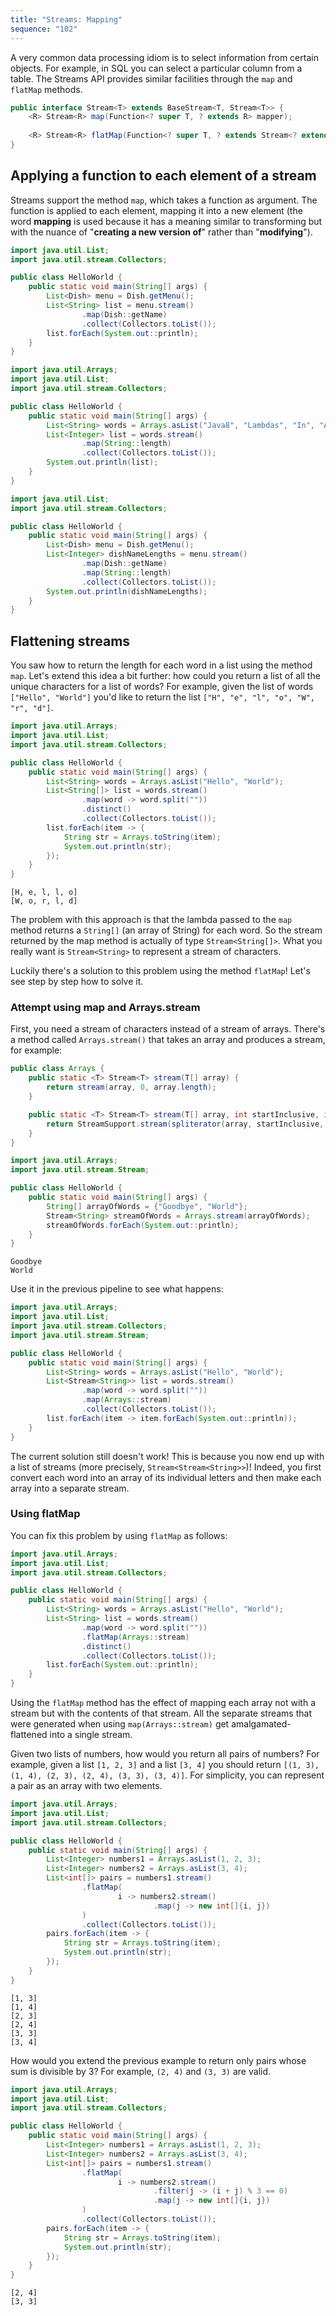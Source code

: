 ```yaml
---
title: "Streams: Mapping"
sequence: "102"
---
```


A very common data processing idiom is to select information from certain objects.
For example, in SQL you can select a particular column from a table.
The Streams API provides similar facilities through the `map` and `flatMap` methods.

```java
public interface Stream<T> extends BaseStream<T, Stream<T>> {
    <R> Stream<R> map(Function<? super T, ? extends R> mapper);
    
    <R> Stream<R> flatMap(Function<? super T, ? extends Stream<? extends R>> mapper);
}
```

## Applying a function to each element of a stream

Streams support the method `map`, which takes a function as argument.
The function is applied to each element, mapping it into a new element
(the word **mapping** is used because it has a meaning similar to transforming
but with the nuance of "**creating a new version of**" rather than "**modifying**").

```java
import java.util.List;
import java.util.stream.Collectors;

public class HelloWorld {
    public static void main(String[] args) {
        List<Dish> menu = Dish.getMenu();
        List<String> list = menu.stream()
                .map(Dish::getName)
                .collect(Collectors.toList());
        list.forEach(System.out::println);
    }
}
```

```java
import java.util.Arrays;
import java.util.List;
import java.util.stream.Collectors;

public class HelloWorld {
    public static void main(String[] args) {
        List<String> words = Arrays.asList("Java8", "Lambdas", "In", "Action");
        List<Integer> list = words.stream()
                .map(String::length)
                .collect(Collectors.toList());
        System.out.println(list);
    }
}
```

```java
import java.util.List;
import java.util.stream.Collectors;

public class HelloWorld {
    public static void main(String[] args) {
        List<Dish> menu = Dish.getMenu();
        List<Integer> dishNameLengths = menu.stream()
                .map(Dish::getName)
                .map(String::length)
                .collect(Collectors.toList());
        System.out.println(dishNameLengths);
    }
}
```

## Flattening streams

You saw how to return the length for each word in a list using the method `map`.
Let's extend this idea a bit further: how could you return a list of all the unique characters for a list of words?
For example, given the list of words `["Hello", "World"]`
you'd like to return the list `["H", "e", "l", "o", "W", "r", "d"]`.

```java
import java.util.Arrays;
import java.util.List;
import java.util.stream.Collectors;

public class HelloWorld {
    public static void main(String[] args) {
        List<String> words = Arrays.asList("Hello", "World");
        List<String[]> list = words.stream()
                .map(word -> word.split(""))
                .distinct()
                .collect(Collectors.toList());
        list.forEach(item -> {
            String str = Arrays.toString(item);
            System.out.println(str);
        });
    }
}
```

```text
[H, e, l, l, o]
[W, o, r, l, d]
```

The problem with this approach is that the lambda passed to the `map` method returns a `String[]`
(an array of String) for each word.
So the stream returned by the map method is actually of type `Stream<String[]>`.
What you really want is `Stream<String>` to represent a stream of characters.

Luckily there's a solution to this problem using the method `flatMap`!
Let's see step by step how to solve it.

### Attempt using map and Arrays.stream

First, you need a stream of characters instead of a stream of arrays.
There's a method called `Arrays.stream()` that takes an array and produces a stream, for example:

```java
public class Arrays {
    public static <T> Stream<T> stream(T[] array) {
        return stream(array, 0, array.length);
    }

    public static <T> Stream<T> stream(T[] array, int startInclusive, int endExclusive) {
        return StreamSupport.stream(spliterator(array, startInclusive, endExclusive), false);
    }
}
```

```java
import java.util.Arrays;
import java.util.stream.Stream;

public class HelloWorld {
    public static void main(String[] args) {
        String[] arrayOfWords = {"Goodbye", "World"};
        Stream<String> streamOfWords = Arrays.stream(arrayOfWords);
        streamOfWords.forEach(System.out::println);
    }
}
```

```text
Goodbye
World
```

Use it in the previous pipeline to see what happens:

```java
import java.util.Arrays;
import java.util.List;
import java.util.stream.Collectors;
import java.util.stream.Stream;

public class HelloWorld {
    public static void main(String[] args) {
        List<String> words = Arrays.asList("Hello", "World");
        List<Stream<String>> list = words.stream()
                .map(word -> word.split(""))
                .map(Arrays::stream)
                .collect(Collectors.toList());
        list.forEach(item -> item.forEach(System.out::println));
    }
}
```

The current solution still doesn't work!
This is because you now end up with a list of streams
(more precisely, `Stream<Stream<String>>`)!
Indeed, you first convert each word into an array
of its individual letters and then make each array into a separate stream.

### Using flatMap

You can fix this problem by using `flatMap` as follows:

```java
import java.util.Arrays;
import java.util.List;
import java.util.stream.Collectors;

public class HelloWorld {
    public static void main(String[] args) {
        List<String> words = Arrays.asList("Hello", "World");
        List<String> list = words.stream()
                .map(word -> word.split(""))
                .flatMap(Arrays::stream)
                .distinct()
                .collect(Collectors.toList());
        list.forEach(System.out::println);
    }
}
```

Using the `flatMap` method has the effect of mapping each array not with a stream but with the contents of that stream.
All the separate streams that were generated when using `map(Arrays::stream)` get amalgamated-flattened into a single stream.


Given two lists of numbers, how would you return all pairs of numbers?
For example, given a list `[1, 2, 3]` and a list `[3, 4]`
you should return `[(1, 3), (1, 4), (2, 3), (2, 4), (3, 3), (3, 4)]`.
For simplicity, you can represent a pair as an array with two elements.

```java
import java.util.Arrays;
import java.util.List;
import java.util.stream.Collectors;

public class HelloWorld {
    public static void main(String[] args) {
        List<Integer> numbers1 = Arrays.asList(1, 2, 3);
        List<Integer> numbers2 = Arrays.asList(3, 4);
        List<int[]> pairs = numbers1.stream()
                .flatMap(
                        i -> numbers2.stream()
                                .map(j -> new int[]{i, j})
                )
                .collect(Collectors.toList());
        pairs.forEach(item -> {
            String str = Arrays.toString(item);
            System.out.println(str);
        });
    }
}
```

```text
[1, 3]
[1, 4]
[2, 3]
[2, 4]
[3, 3]
[3, 4]
```

How would you extend the previous example to return only pairs whose sum is divisible by 3?
For example, `(2, 4)` and `(3, 3)` are valid.

```java
import java.util.Arrays;
import java.util.List;
import java.util.stream.Collectors;

public class HelloWorld {
    public static void main(String[] args) {
        List<Integer> numbers1 = Arrays.asList(1, 2, 3);
        List<Integer> numbers2 = Arrays.asList(3, 4);
        List<int[]> pairs = numbers1.stream()
                .flatMap(
                        i -> numbers2.stream()
                                .filter(j -> (i + j) % 3 == 0)
                                .map(j -> new int[]{i, j})
                )
                .collect(Collectors.toList());
        pairs.forEach(item -> {
            String str = Arrays.toString(item);
            System.out.println(str);
        });
    }
}
```

```text
[2, 4]
[3, 3]
```

